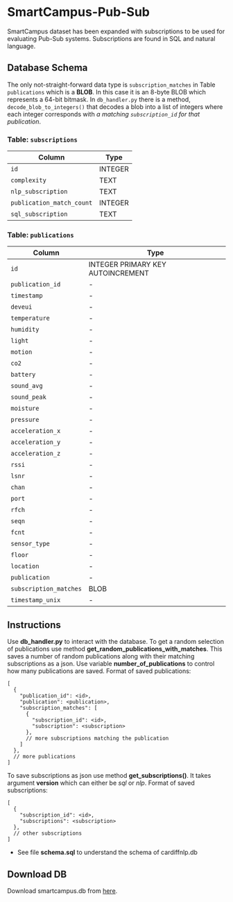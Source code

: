 # SmartCampus-Pub-Sub
SmartCampus dataset has been expanded with subscriptions to be used for evaluating Pub-Sub systems. Subscriptions are found in SQL and natural language.

## **Database Schema**
The only not-straight-forward data type is `subscription_matches` in Table `publications` which is a **BLOB**. In this case it is an 8-byte BLOB which represents a 64-bit bitmask. In `db_handler.py` there is a method, `decode_blob_to_integers()` that decodes a blob into a list of integers where each integer corresponds with _a matching `subscription_id` for that publication_.

### **Table: `subscriptions`**
| Column                   | Type     |
|--------------------------|----------|
| `id`                     | INTEGER  |
| `complexity`             | TEXT     |
| `nlp_subscription`       | TEXT     |
| `publication_match_count`| INTEGER  |
| `sql_subscription`       | TEXT     |

### **Table: `publications`**
| Column               | Type     |
|----------------------|----------|
| `id`                 | INTEGER PRIMARY KEY AUTOINCREMENT |
| `publication_id`     | -        |
| `timestamp`          | -        |
| `deveui`             | -        |
| `temperature`        | -        |
| `humidity`           | -        |
| `light`              | -        |
| `motion`             | -        |
| `co2`                | -        |
| `battery`            | -        |
| `sound_avg`          | -        |
| `sound_peak`         | -        |
| `moisture`           | -        |
| `pressure`           | -        |
| `acceleration_x`     | -        |
| `acceleration_y`     | -        |
| `acceleration_z`     | -        |
| `rssi`               | -        |
| `lsnr`               | -        |
| `chan`               | -        |
| `port`               | -        |
| `rfch`               | -        |
| `seqn`               | -        |
| `fcnt`               | -        |
| `sensor_type`        | -        |
| `floor`              | -        |
| `location`           | -        |
| `publication`        | -        |
| `subscription_matches`| BLOB    |
| `timestamp_unix`     | -        |


## Instructions

Use **db_handler.py** to interact with the database. To get a random selection of publications use method **get_random_publications_with_matches**. This saves a number of random publications along with their matching subscriptions as a json. Use variable **number_of_publications** to control how many publications are saved. Format of saved publications:

```
[
  {
    "publication_id": <id>,
    "publication": <publication>,
    "subscription_matches": [
      {
        "subscription_id": <id>,
        "subscription": <subscription>
      },
      // more subscriptions matching the publication
    ]
  },
  // more publications
]
```

To save subscriptions as json use method **get_subscriptions()**. It takes argument **version** which can either be _sql_ or _nlp_. Format of saved subscriptions:
```
[
  {
    "subscription_id": <id>,
    "subscriptions": <subscription>
  },
  // other subscriptions
]
```
- See file **schema.sql** to understand the schema of cardiffnlp.db


## Download DB
Download smartcampus.db from [here](https://helsinkifi-my.sharepoint.com/:u:/g/personal/alwengel_ad_helsinki_fi/EYkPmao844JMk1MMxATrQg8BmYmxTn_cBSjXSN8iIcjdDA?e=Rw4FUq).
